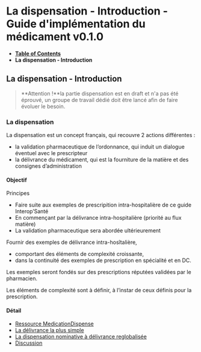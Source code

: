 # La dispensation - Introduction - Guide d'implémentation du médicament v0.1.0

* [**Table of Contents**](toc.md)
* **La dispensation - Introduction**

## La dispensation - Introduction

> **Attention !**la partie dispensation est en draft et n'a pas été éprouvé, un groupe de travail dédié doit être lancé afin de faire évoluer le besoin.

### La dispensation

La dispensation est un concept français, qui recouvre 2 actions différentes :

* la validation pharmaceutique de l’ordonnance, qui induit un dialogue éventuel avec le prescripteur
* la délivrance du médicament, qui est la fourniture de la matière et des consignes d’administration

#### Objectif

Principes

* Faire suite aux exemples de prescripition intra-hospitalière de ce guide Interop’Santé
* En commençant par la délivrance intra-hospitalière (priorité au flux matière)
* La validation pharmaceutique sera abordée ultérieurement

Fournir des exemples de délivrance intra-hosîtalière,

* comportant des éléments de complexité croissante,
* dans la continuité des exemples de prescription en spécialité et en DC.

Les exemples seront fondés sur des prescriptions réputées validées par le pharmacien.

Les éléments de complexité sont à définir, à l’instar de ceux définis pour la prescription.

#### Détail

* [Ressource MedicationDispense](dispensation-RessourceMedicationDispense.md)
* [La délivrance la plus simple](dispensation-DelivrancePlusSimple.md)
* [La dispensation nominative à délivrance reglobalisée](dispensation-DispensationNominativeDelivranceReglobalisee.md)
* [Discussion](dispensation-Discussion.md)

